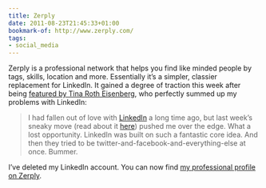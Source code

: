 ```yaml
---
title: Zerply
date: 2011-08-23T21:45:33+01:00
bookmark-of: http://www.zerply.com/
tags:
- social_media
---
```

Zerply is a professional network that helps you find like minded people by tags, skills, location and more. Essentially it’s a simpler, classier replacement for LinkedIn. It gained a degree of traction this week after being [featured by Tina Roth Eisenberg][1], who perfectly summed up my problems with LinkedIn:

> I had fallen out of love with [LinkedIn][2] a long time ago, but last week’s sneaky move (read about it [here][3]) pushed me over the edge. What a lost opportunity. LinkedIn was built on such a fantastic core idea. And then they tried to be twitter-and-facebook-and-everything-else at once. Bummer.

I’ve deleted my LinkedIn account. You can now find [my professional profile on Zerply][4].

[1]: https://www.swiss-miss.com/2011/08/zerply.html
[2]: https://www.linkedin.com
[3]: https://gadgetwise.blogs.nytimes.com/2011/08/17/linkedins-social-ad-misstep/
[4]: https://zerply.com/profile/paulrobertlloyd/
